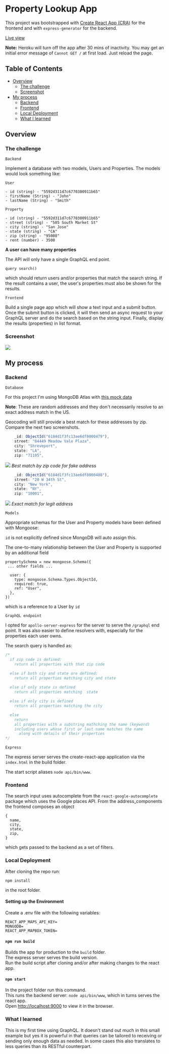 # Property Lookup App

This project was bootstrapped with [Create React App (CRA)](https://github.com/facebook/create-react-app) for the frontend and with `express-generator` for the backend.

[Live view](https://property-lookup.herokuapp.com/)

**Note:** Heroku will turn off the app after 30 mins of inactivity. You may get an initial error message of `Cannot GET /` at first load. Just reload the page.

## Table of Contents

- [Overview](#overview)
  - [The challenge](#the-challenge)
  - [Screenshot](#screenshot)
- [My process](#my-process)
  - [Backend](#backend)
  - [Frontend](#frontend)
  - [Local Deployment](#local-deployment)
  - [What I learned](#what-i-learned)

## Overview

### The challenge

`Backend`

Implement a database with two models, Users and Properties.
The models would look something like:

```
User

- id (string) - "5592d311d7c6770300911b65"
- firstName (String) - "John"
- lastName (String) - "Smith"

Property

- id (string) - "5592d311d7c6770300911b65"
- street (string) - "505 South Market St"
- city (string) - "San Jose"
- state (string) - "CA"
- zip (string) - "95008"
- rent (number) - 3500
```

**A user can have many properties**

The API will only have a single GraphQL end point.

`query search()`

which should return users and/or properties that match the search string. If the result contains a user, the user's properties must also be shown for the results.

`Frontend`

Build a single page app which will show a text input and a submit button. Once the submit button is clicked, it will then send an async request to your GraphQL server and do the search based on the string input. Finally, display the results (properties) in list format.

### Screenshot

![](./public/images/screenshot.png)

## My process

### Backend

`Database`

For this project I'm using MongoDB Atlas with [this mock data](./api/data.js)

**Note**: These are random addresses and they don't necessarily resolve to an exact address match in the US.

Geocoding will still provide a best match for these addresses by zip. Compare the next two screenshots.

```javascript
    _id: ObjectId("6184d1f3fc13ae6df8000479"),
    street: "84449 Meadow Vale Plaza",
    city: "Shreveport",
    state: "LA",
    zip: "71105",
```

![](./public/images/non-exact-match.jpg)
_Best match by zip code for fake address_

```javascript
    _id: ObjectId("6184d1f3fc13ae6df8000488"),
    street: "20 W 34th St",
    city: "New York",
    state: "NY",
    zip: "10001",
```

![](./public/images/empire-state-match.jpg)
_Exact match for legit address_

`Models`

Appropriate schemas for the User and Property models have been defined with Mongoose:

`id` is not explicitly defined since MongoDB will auto assign this.

The one-to-many relationship between the User and Property is supported by an additional field

```
propertySchema = new mongoose.Schema({
 ... other fields ...

  user: {
    type: mongoose.Schema.Types.ObjectId,
    required: true,
    ref: "User",
  },
})
```

which is a reference to a User by `id`

`GraphQL endpoint`

I opted for `apollo-server-express` for the server to serve the `/graphql` end point. It was also easier to define resolvers with, especially for the properties each user owns.

The search query is handled as:

```javascript
/*
  if zip code is defined:
    return all properties with that zip code

  else if both ciy and state are defined:
    return all properties matching city and state
  
  else if only state is defined
    return all properties matching  state

  else if only city is defined
    return all properties matching the city

  else
    return 
    all properties with a substring mathching the name (keyword)
    including users whose first or last name matches the name 
      along with details of their properties
*/
```

`Express`

The express server serves the create-react-app application via the `index.html` in the build folder.

The start script aliases `node api/bin/www`.

### Frontend

The search input uses autocomplete from the `react-google-autocomplete` package which uses the Google places API.
From the address_components the frontend composes an object

```
{
  name,
  city,
  state,
  zip,
}
```

which gets passed to the backend as a set of filters.

### Local Deployment

After cloning the repo run:

`npm install`

in the root folder.

#### Setting up the Environment

Create a .env file with the following variables:

```
REACT_APP_MAPS_API_KEY=
MONGODB=
REACT_APP_MAPBOX_TOKEN=
```

#### `npm run build`

Builds the app for production to the `build` folder.\
The express server serves the build version.\
Run the build script after cloning and/or after making changes to the react app.

#### `npm start`

In the project folder run this command.\
This runs the backend server: `node api/bin/www`, which in turns serves the react app.\
Open [http://localhost:9000](http://localhost:9000) to view it in the browser.

### What I learned

This is my first time using GraphQL. It doesn't stand out much in this small example but yes it is powerful in that queries can be tailored to receiving or sending only enough data as needed. In some cases this also translates to less queries than its RESTful counterpart.
